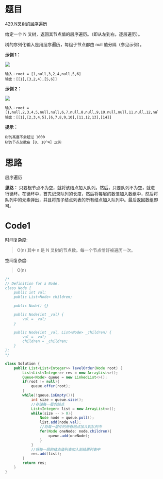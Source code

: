 # 题目
[429.N叉树的层序遍历](https://leetcode.cn/problems/n-ary-tree-level-order-traversal/)

给定一个 N 叉树，返回其节点值的层序遍历。（即从左到右，逐层遍历）。

树的序列化输入是用层序遍历，每组子节点都由 null 值分隔（参见示例）。

**示例 1：**

![](https://assets.leetcode.com/uploads/2018/10/12/narytreeexample.png)
``` 
输入：root = [1,null,3,2,4,null,5,6]
输出：[[1],[3,2,4],[5,6]]
```

**示例 2：**

![](https://assets.leetcode.com/uploads/2019/11/08/sample_4_964.png)

``` 
输入：root = [1,null,2,3,4,5,null,null,6,7,null,8,null,9,10,null,null,11,null,12,null,13,null,null,14]
输出：[[1],[2,3,4,5],[6,7,8,9,10],[11,12,13],[14]]
```

**提示：**
``` 
树的高度不会超过 1000
树的节点总数在 [0, 10^4] 之间
```

# 思路
层序遍历

**思路：** 只要根节点不为空，就将该结点加入队列。然后，只要队列不为空，就进行循环。在循环中，首先记录队列的长度，然后将每层的数值加入数组中，然后将队列中的元素弹出，并且将孩子结点列表的所有结点加入队列中。最后返回数组即可。

# Code1

时间复杂度:
>O(n)  其中 n 是 N 叉树的节点数。每一个节点恰好被遍历一次。

空间复杂度:
> O(n)  

```java
/*
// Definition for a Node.
class Node {
    public int val;
    public List<Node> children;

    public Node() {}

    public Node(int _val) {
        val = _val;
    }

    public Node(int _val, List<Node> _children) {
        val = _val;
        children = _children;
    }
};
*/

class Solution {
    public List<List<Integer>> levelOrder(Node root) {
        List<List<Integer>> res = new ArrayList<>();
        Queue<Node> queue = new LinkedList<>();
        if(root != null){
            queue.offer(root);
        }
        while(!queue.isEmpty()){
            int size = queue.size();
            //存储每一层的结点
            List<Integer> list = new ArrayList<>();
            while(size -- > 0){
                Node node = queue.poll();
                list.add(node.val);
                //将每一层中的所有结点加入到队列中
                for(Node oneNode: node.children){
                    queue.add(oneNode);
                }
            }
            //将每一层的结点值列表加入到结果列表中
            res.add(list);
        }
        return res;
    }
}
```